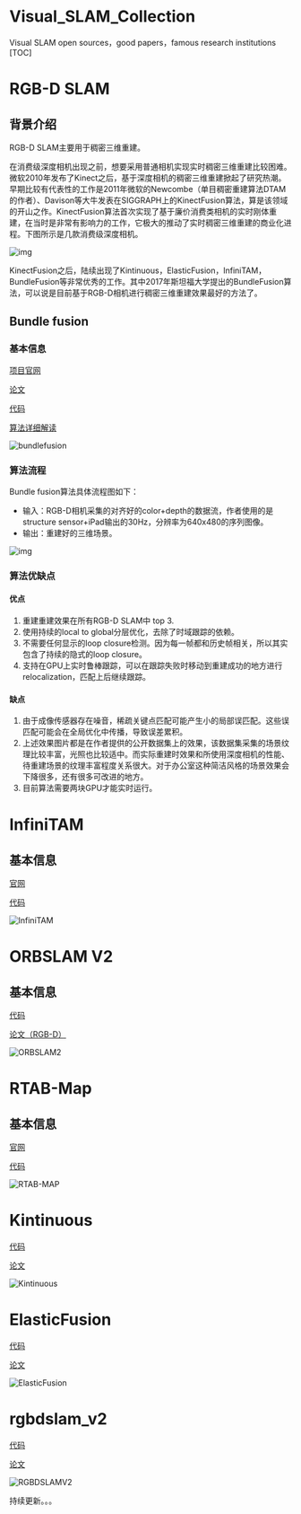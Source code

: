 # Visual_SLAM_Collection
Visual SLAM open sources，good papers，famous research institutions
[TOC]

# RGB-D SLAM

## 背景介绍

RGB-D SLAM主要用于稠密三维重建。

在消费级深度相机出现之前，想要采用普通相机实现实时稠密三维重建比较困难。微软2010年发布了Kinect之后，基于深度相机的稠密三维重建掀起了研究热潮。早期比较有代表性的工作是2011年微软的Newcombe（单目稠密重建算法DTAM 的作者）、Davison等大牛发表在SIGGRAPH上的KinectFusion算法，算是该领域的开山之作。KinectFusion算法首次实现了基于廉价消费类相机的实时刚体重建，在当时是非常有影响力的工作，它极大的推动了实时稠密三维重建的商业化进程。下图所示是几款消费级深度相机。

![img](https://mmbiz.qpic.cn/mmbiz_png/rqpicxXx8cNnYjbuicGEZ7HsrTEat60VPR2PkYmMCEJouUTwZ0PrD1mXRHYV1e1sndA74dSvZY6xHP8ibpjWUok2g/640?wx_fmt=png&tp=webp&wxfrom=5&wx_lazy=1&wx_co=1)

KinectFusion之后，陆续出现了Kintinuous，ElasticFusion，InfiniTAM，BundleFusion等非常优秀的工作。其中2017年斯坦福大学提出的BundleFusion算法，可以说是目前基于RGB-D相机进行稠密三维重建效果最好的方法了。

## Bundle fusion

### 基本信息

[项目官网](http://graphics.stanford.edu/projects/bundlefusion/)

[论文](https://arxiv.org/pdf/1604.01093.pdf)

[代码](https://github.com/niessner/BundleFusion)

[算法详细解读](https://mp.weixin.qq.com/s?__biz=MzIxOTczOTM4NA==&mid=2247485487&idx=1&sn=068e04d652578deb55e93b1a32fa9a21&chksm=97d7edb8a0a064ae265e9beb0f337f36fd3470a14ce97701cb16710608e0f1899c3d03b196ff&scene=21#wechat_redirect)

![bundlefusion](https://github.com/electech6/Visual_SLAM_Collection/blob/master/bundlefusion.gif)

### 算法流程

Bundle fusion算法具体流程图如下：

- 输入：RGB-D相机采集的对齐好的color+depth的数据流，作者使用的是structure sensor+iPad输出的30Hz，分辨率为640x480的序列图像。
- 输出：重建好的三维场景。

![img](https://mmbiz.qpic.cn/mmbiz_png/rqpicxXx8cNnYjbuicGEZ7HsrTEat60VPRg6UNMSmb7wEXiaFr9nWnnzcubwyKt50cV85cO948a1eDJPs3LDeTPog/640?wx_fmt=png&tp=webp&wxfrom=5&wx_lazy=1&wx_co=1)

### 算法优缺点

#### 优点

1. 重建重建效果在所有RGB-D SLAM中 top 3.
2. 使用持续的local to global分层优化，去除了时域跟踪的依赖。
3. 不需要任何显示的loop closure检测。因为每一帧都和历史帧相关，所以其实包含了持续的隐式的loop closure。
4. 支持在GPU上实时鲁棒跟踪，可以在跟踪失败时移动到重建成功的地方进行relocalization，匹配上后继续跟踪。

#### 缺点

1. 由于成像传感器存在噪音，稀疏关键点匹配可能产生小的局部误匹配。这些误匹配可能会在全局优化中传播，导致误差累积。
2. 上述效果图片都是在作者提供的公开数据集上的效果，该数据集采集的场景纹理比较丰富，光照也比较适中。而实际重建时效果和所使用深度相机的性能、待重建场景的纹理丰富程度关系很大。对于办公室这种简洁风格的场景效果会下降很多，还有很多可改进的地方。
3. 目前算法需要两块GPU才能实时运行。

# InfiniTAM

## 基本信息

[官网](http://www.robots.ox.ac.uk/~victor/infinitam/)

[代码](https://github.com/victorprad/InfiniTAM)

![InfiniTAM](https://github.com/electech6/Visual_SLAM_Collection/blob/master/InfiniTAM.gif)

# ORBSLAM V2

## 基本信息

[代码](https://github.com/raulmur/ORB_SLAM2)

[论文（RGB-D）](https://128.84.21.199/pdf/1610.06475.pdf)

![ORBSLAM2](https://github.com/electech6/Visual_SLAM_Collection/blob/master/ORBSLAM2.gif)

# RTAB-Map

## 基本信息

[官网](http://introlab.github.io/rtabmap/)

[代码](https://github.com/introlab/rtabmap)

![RTAB-MAP](https://github.com/electech6/Visual_SLAM_Collection/blob/master/RTAB-MAP.gif)

# Kintinuous

[代码](https://github.com/mp3guy/Kintinuous)

[论文](http://thomaswhelan.ie/Whelan14ijrr.pdf)

![Kintinuous](https://github.com/electech6/Visual_SLAM_Collection/blob/master/Kintinuous.gif)

# ElasticFusion

[代码](https://github.com/mp3guy/ElasticFusion)

[论文](http://www.thomaswhelan.ie/Whelan16ijrr.pdf)

![ElasticFusion](https://github.com/electech6/Visual_SLAM_Collection/blob/master/ElasticFusion.gif)

# rgbdslam_v2

[代码](https://github.com/felixendres/rgbdslam_v2)

[论文](http://www2.informatik.uni-freiburg.de/~endres/files/publications/felix-endres-phd-thesis.pdf)

![RGBDSLAMV2](https://github.com/electech6/Visual_SLAM_Collection/blob/master/RGBDSLAMV2.png)

持续更新。。。




